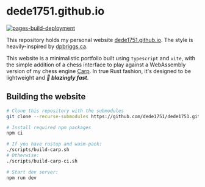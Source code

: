# dede1751.github.io
[![pages-build-deployment](https://github.com/dede1751/dede1751.github.io/actions/workflows/pages/pages-build-deployment/badge.svg)](https://github.com/dede1751/dede1751.github.io/actions/workflows/pages/pages-build-deployment)

This repository holds my personal website [dede1751.github.io](https://dede1751.github.io). The style is 
heavily-inspired by [dpbriggs.ca](https://github.com/dpbriggs/dpbriggs-blog/tree/master).

This website is a minimalistic portfolio built using `typescript` and `vite`, with the simple
addition of a chess interface to play against a WebAssembly version of my chess engine
[Carp](https://github.com/dede1751/carp). In true Rust fashion, it's designed to be lightweight
and ***🚀 blazingly fast***.

## Building the website
```bash
# Clone this repository with the submodules
git clone --recurse-submodules https://github.com/dede1751/dede1751.github.io

# Install required npm packages
npm ci

# If you have rustup and wasm-pack:
./scripts/build-carp.sh
# Otherwise:
./scripts/build-carp-ci.sh

# Start dev server:
npm run dev
```
